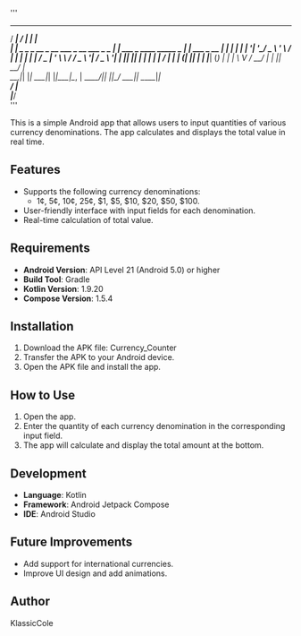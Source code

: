 '''
   _____                                        _____                          _            
/ ____|                                      / ____|                        | |           
| |    _   _ _ __ _ __ ___ _ __   ___ _   _  | |     ___  _ ____   _____ _ __| |_ ___ _ __
| |   | | | | '__| '__/ _ \ '_ \ / __| | | | | |    / _ \| '_ \ \ / / _ \ '__| __/ _ \ '__|
| |___| |_| | |  | | |  __/ | | | (__| |_| | | |___| (_) | | | \ V /  __/ |  | ||  __/ |   
\_____\__,_|_|  |_|  \___|_| |_|\___|\__, |  \_____\___/|_| |_|\_/ \___|_|   \__\___|_|   
                                      __/ |                                               
                                     |___/                                                
'''

This is a simple Android app that allows users to input quantities of various currency denominations. The app calculates and displays the total value in real time.

## Features

- Supports the following currency denominations:
    - 1¢, 5¢, 10¢, 25¢, $1, $5, $10, $20, $50, $100.
- User-friendly interface with input fields for each denomination.
- Real-time calculation of total value.

## Requirements

- **Android Version**: API Level 21 (Android 5.0) or higher
- **Build Tool**: Gradle
- **Kotlin Version**: 1.9.20
- **Compose Version**: 1.5.4

## Installation

1. Download the APK file: Currency_Counter
2. Transfer the APK to your Android device.
3. Open the APK file and install the app.

## How to Use

1. Open the app.
2. Enter the quantity of each currency denomination in the corresponding input field.
3. The app will calculate and display the total amount at the bottom.

## Development

- **Language**: Kotlin
- **Framework**: Android Jetpack Compose
- **IDE**: Android Studio

## Future Improvements

- Add support for international currencies.
- Improve UI design and add animations.

## Author
KlassicCole  

